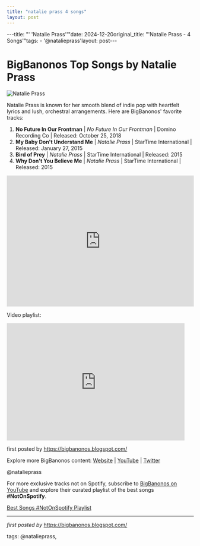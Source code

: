 ```yaml
---
title: "natalie prass 4 songs"
layout: post
---
```

---title: "' 'Natalie Prass''"date: 2024-12-20original_title: "'Natalie Prass - 4 Songs'"tags:  - '@natalieprass'layout: post---<h1>BigBanonos Top Songs by Natalie Prass</h1><img src="https://concord.com/wp-content/uploads/2021/07/Natalie-Prass.jpg" alt="Natalie Prass"> <p>Natalie Prass is known for her smooth blend of indie pop with heartfelt lyrics and lush, orchestral arrangements. Here are BigBanonos' favorite tracks:</p> <ol> <li><strong>No Future In Our Frontman</strong> | <em>No Future In Our Frontman</em> | Domino Recording Co | Released: October 25, 2018</li> <li><strong>My Baby Don't Understand Me</strong> | <em>Natalie Prass</em> | StarTime International | Released: January 27, 2015</li> <li><strong>Bird of Prey</strong> | <em>Natalie Prass</em> | StarTime International | Released: 2015</li> <li><strong>Why Don't You Believe Me</strong> | <em>Natalie Prass</em> | StarTime International | Released: 2015</li></ol> <div> <iframe src="https://open.spotify.com/embed/playlist/2ecrf5p8XYkh4ojRGpLyLe?utm_source=generator" width="100%" height="352" frameborder="0" allow="autoplay; clipboard-write; encrypted-media; fullscreen; picture-in-picture" loading="lazy"></iframe></div><p>Video playlist:</p> <iframe allowfullscreen="" frameborder="0" height="315" src="https://www.youtube.com/embed/h50Q47W80ao?list=PLtuNtuTatqI3yy5RzdDfhE5flvfi18cwf" width="95%"></iframe> <p>first posted by <a href="https://bigbanonos.blogspot.com/">https://bigbanonos.blogspot.com/</a></p> <div> <p>Explore more BigBanonos content: <a href="https://bigbanonos.blogspot.com/">Website</a> | <a href="https://www.youtube.com/@BigBanonos">YouTube</a> | <a href="https://x.com/bigbanonos">Twitter</a></p></div> <!-- Tags --><p>@natalieprass</p><!--Subscribe and Playlist Links--><div>    <p>For more exclusive tracks not on Spotify, subscribe to <a href="https://www.youtube.com/@BigBanonos" target="_blank">BigBanonos on YouTube</a> and explore their curated playlist of the best songs <strong>#NotOnSpotify</strong>.</p>    <p><a href="https://www.youtube.com/playlist?list=PLtuNtuTatqI0kFahUCbtbfenC_ET5O_tr" target="_blank">Best Songs #NotOnSpotify Playlist<br /></a></p></div><hr /><p><em>first posted by</em> <a href="https://bigbanonos.blogspot.com/" rel="noopener" target="_new">https://bigbanonos.blogspot.com/</a></p><p>tags: @natalieprass,</p>